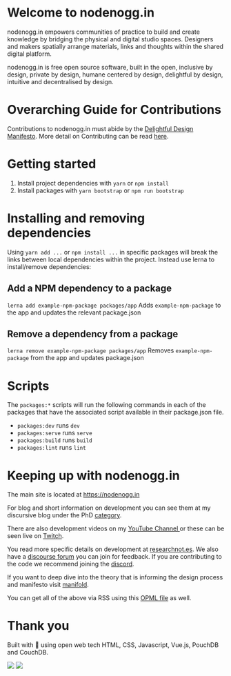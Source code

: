 # Welcome to nodenogg.in

nodenogg.in empowers communities of practice to build and create knowledge by bridging the physical and digital studio spaces. Designers and makers spatially arrange materials, links and thoughts within the shared digital platform.

nodenogg.in is free open source software, built in the open, inclusive by design, private by design, humane centered by design, delightful by design, intuitive and decentralised by design.

# Overarching Guide for Contributions

Contributions to nodenogg.in must abide by the [Delightful Design Manifesto](MANIFESTO.md). More detail on Contributing can be read [here](CONTRIIBUTING.md).

# Getting started

1. Install project dependencies with `yarn` or `npm install`
2. Install packages with `yarn bootstrap` or `npm run bootstrap`

# Installing and removing dependencies
Using `yarn add ...` or `npm install ...` in specific packages will break the links between local dependencies within the project. Instead use lerna to install/remove dependencies:

## Add a NPM dependency to a package
`lerna add example-npm-package packages/app` 
Adds `example-npm-package` to the app and updates the relevant package.json

## Remove a dependency from a package
`lerna remove example-npm-package packages/app`
Removes `example-npm-package` from the app and updates package.json

# Scripts

The `packages:*` scripts will run the following commands in each of the packages that have the associated script available in their package.json file.

* `packages:dev` runs `dev`
* `packages:serve` runs `serve`
* `packages:build` runs `build`
* `packages:lint` runs `lint`

# Keeping up with nodenogg.in

The main site is located at https://nodenogg.in

For blog and short information on development you can see them at my discursive blog under the PhD [category](https://discursive.adamprocter.co.uk/categories/phd/).

There are also development videos on my [YouTube Channel ](https://www.youtube.com/channel/UCiFY1PKloMcquwuOoWmWTwg) or these can be seen live on [Twitch](https://www.twitch.tv/adamprocter).

You read more specific details on development at [researchnot.es](https://researchnot.es/). We also have a [discourse forum](https://discourse.adamprocter.co.uk/) you can join for feedback. If you are contributing to the code we recommend joining the [discord](https://discord.gg/hEADgC7).

If you want to deep dive into the theory that is informing the design process and manifesto visit [manifold](https://manifold.soton.ac.uk).

You can get all of the above via RSS using this [OPML file](https://nodenogg.in/feed/subs.opml) as well.

# Thank you

Built with 💛 using open web tech HTML, CSS, Javascript, Vue.js, PouchDB and CouchDB.

![](https://nodenogg.in/img/interface.7e7c21ca.png)
![](https://nodenogg.in/img/interface2.8e05b906.png)

